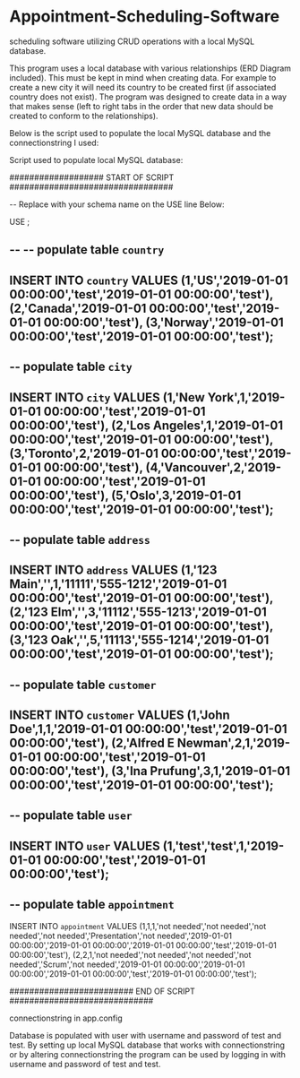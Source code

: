 # Appointment-Scheduling-Software
 scheduling software utilizing CRUD operations with a local MySQL database.

This program uses a local database with various relationships (ERD Diagram included). This must be kept in mind when creating data. For example to create a new city it will need its country to be created first (if associated country does not exist). The program was designed to create data in a way that makes sense (left to right tabs in the order that new data should be created to conform to the relationships).

Below is the script used to populate the local MySQL database and the connectionstring I used:

Script used to populate local MySQL database:

################### START OF SCRIPT #################################
 
-- Replace <schema name> with your schema name on the USE line Below:
 
USE <schema name>;
 
--
-- populate table `country`
--
INSERT INTO `country` VALUES 
(1,'US','2019-01-01 00:00:00','test','2019-01-01 00:00:00','test'),
(2,'Canada','2019-01-01 00:00:00','test','2019-01-01 00:00:00','test'),
(3,'Norway','2019-01-01 00:00:00','test','2019-01-01 00:00:00','test');
--
-- populate table `city`
--
INSERT INTO `city` VALUES 
(1,'New York',1,'2019-01-01 00:00:00','test','2019-01-01 00:00:00','test'),
(2,'Los Angeles',1,'2019-01-01 00:00:00','test','2019-01-01 00:00:00','test'),
(3,'Toronto',2,'2019-01-01 00:00:00','test','2019-01-01 00:00:00','test'),
(4,'Vancouver',2,'2019-01-01 00:00:00','test','2019-01-01 00:00:00','test'),
(5,'Oslo',3,'2019-01-01 00:00:00','test','2019-01-01 00:00:00','test');
--
-- populate table `address`
--
INSERT INTO `address` VALUES 
(1,'123 Main','',1,'11111','555-1212','2019-01-01 00:00:00','test','2019-01-01 00:00:00','test'),
(2,'123 Elm','',3,'11112','555-1213','2019-01-01 00:00:00','test','2019-01-01 00:00:00','test'),
(3,'123 Oak','',5,'11113','555-1214','2019-01-01 00:00:00','test','2019-01-01 00:00:00','test');
--
-- populate table `customer`
--
INSERT INTO `customer` VALUES 
(1,'John Doe',1,1,'2019-01-01 00:00:00','test','2019-01-01 00:00:00','test'),
(2,'Alfred E Newman',2,1,'2019-01-01 00:00:00','test','2019-01-01 00:00:00','test'),
(3,'Ina Prufung',3,1,'2019-01-01 00:00:00','test','2019-01-01 00:00:00','test');
--
-- populate table `user`
--
INSERT INTO `user` VALUES 
(1,'test','test',1,'2019-01-01 00:00:00','test','2019-01-01 00:00:00','test');
--
-- populate table `appointment`
--
INSERT INTO `appointment` VALUES 
(1,1,1,'not needed','not needed','not needed','not needed','Presentation','not needed','2019-01-01 00:00:00','2019-01-01 00:00:00','2019-01-01 00:00:00','test','2019-01-01 00:00:00','test'),
(2,2,1,'not needed','not needed','not needed','not needed','Scrum','not needed','2019-01-01 00:00:00','2019-01-01 00:00:00','2019-01-01 00:00:00','test','2019-01-01 00:00:00','test');
 
 
######################### END OF SCRIPT #############################

connectionstring in app.config

<connectionStrings>
    <add name="localdb"
    connectionString="Host=127.0.0.1;Port=3306;Database=client_schedule;Username=sqlUser;Password=Passw0rd!"
        providerName="System.Data.SqlClient"/>
  </connectionStrings>  

Database is populated with user with username and password of test and test. By setting up local MySQL database that works with connectionstring or by altering connectionstring the program can be used by logging in with username and password of test and test.
